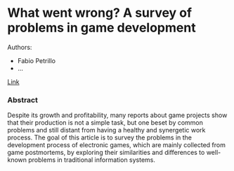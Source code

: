 What went wrong? A survey of problems in game development
===

Authors:
- Fabio Petrillo
- ...

[Link](http://dl.acm.org/citation.cfm?id=1486521)

### Abstract
Despite its growth and profitability, many reports about game projects show that their production is not a simple task, but one beset by common problems and still distant from having a healthy and synergetic work process. The goal of this article is to survey the problems in the development process of electronic games, which are mainly collected from game postmortems, by exploring their similarities and differences to well-known problems in traditional information systems.
